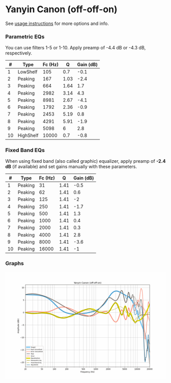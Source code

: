 # Yanyin Canon (off-off-on)
See [usage instructions](https://github.com/jaakkopasanen/AutoEq#usage) for more options and info.

### Parametric EQs
You can use filters 1-5 or 1-10. Apply preamp of -4.4 dB or -4.3 dB, respectively.

|   # | Type      |   Fc (Hz) |    Q |   Gain (dB) |
|-----|-----------|-----------|------|-------------|
|   1 | LowShelf  |       105 | 0.7  |        -0.1 |
|   2 | Peaking   |       167 | 1.03 |        -2.4 |
|   3 | Peaking   |       664 | 1.64 |         1.7 |
|   4 | Peaking   |      2982 | 3.14 |         4.3 |
|   5 | Peaking   |      8981 | 2.67 |        -4.1 |
|   6 | Peaking   |      1792 | 2.36 |        -0.9 |
|   7 | Peaking   |      2453 | 5.19 |         0.8 |
|   8 | Peaking   |      4291 | 5.91 |        -1.9 |
|   9 | Peaking   |      5098 | 6    |         2.8 |
|  10 | HighShelf |     10000 | 0.7  |        -0.8 |

### Fixed Band EQs
When using fixed band (also called graphic) equalizer, apply preamp of **-2.4 dB** (if available) and set gains manually with these parameters.

|   # | Type    |   Fc (Hz) |    Q |   Gain (dB) |
|-----|---------|-----------|------|-------------|
|   1 | Peaking |        31 | 1.41 |        -0.5 |
|   2 | Peaking |        62 | 1.41 |         0.6 |
|   3 | Peaking |       125 | 1.41 |        -2   |
|   4 | Peaking |       250 | 1.41 |        -1.7 |
|   5 | Peaking |       500 | 1.41 |         1.3 |
|   6 | Peaking |      1000 | 1.41 |         0.4 |
|   7 | Peaking |      2000 | 1.41 |         0.3 |
|   8 | Peaking |      4000 | 1.41 |         2.8 |
|   9 | Peaking |      8000 | 1.41 |        -3.6 |
|  10 | Peaking |     16000 | 1.41 |        -1   |

### Graphs
![](./Yanyin%20Canon%20(off-off-on).png)

